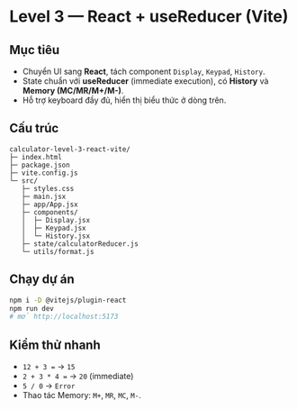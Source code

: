 # Level 3 — React + useReducer (Vite)

## Mục tiêu

- Chuyển UI sang **React**, tách component `Display`, `Keypad`, `History`.
- State chuẩn với **useReducer** (immediate execution), có **History** và **Memory (MC/MR/M+/M-)**.
- Hỗ trợ keyboard đầy đủ, hiển thị biểu thức ở dòng trên.

## Cấu trúc

```
calculator-level-3-react-vite/
├─ index.html
├─ package.json
├─ vite.config.js
└─ src/
   ├─ styles.css
   ├─ main.jsx
   ├─ app/App.jsx
   ├─ components/
   │  ├─ Display.jsx
   │  ├─ Keypad.jsx
   │  └─ History.jsx
   ├─ state/calculatorReducer.js
   └─ utils/format.js
```

## Chạy dự án

```bash
npm i -D @vitejs/plugin-react
npm run dev
# mở http://localhost:5173
```

## Kiểm thử nhanh

- `12 + 3 =` → `15`
- `2 + 3 * 4 =` → `20` (immediate)
- `5 / 0` → `Error`
- Thao tác Memory: `M+`, `MR`, `MC`, `M-`.
